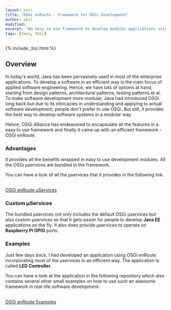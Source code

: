 ```yaml
---
layout: post
title: "OSGi enRoute - Framework for OSGi Development"
author: amit
modified:
excerpt: "An easy to use framework to develop modular applications using OSGi"
tags: [Java, OSGi]
---
```


{% include _toc.html %}

## Overview

In today's world, Java has been pervasively used in most of the enterprise applications. To develop a software in an efficient way is the main focus of applied software engineering. Hence, we have lots of options at hand, starting from design patterns, architectural patterns, testing patterns et al. To make software development more modular, Java had introduced OSGi long back but due to its intricacies in understanding and applying to actual software development, people don't prefer to use OSGi. But still, it provides the best way to develop software systems in a modular way.  <br />

Hence, OSGi Alliance has endeavored to encapsulate all the features in a easy to use framework and finally it came up with an efficient framework - OSGi enRoute.

### Advantages

It provides all the benefits wrapped in easy to use development modules. All the OSGi &micro;services are bundled in the framework.  

You can have a look of all the &micro;services that it provides in the following link.  
<br />

<a markdown="0" href="http://enroute.osgi.org/book/400-services.html" class="btn" target="_blank">OSGi enRoute &micro;Services</a>

### Custom &micro;Services

The bundled &micro;services not only includes the default OSGi &micro;services but also custom &micro;services so that it gets easier for people to develop **Java EE** applications on the fly. It also does provide &micro;services to operate on **Raspberry Pi GPIO** ports.

### Examples

Just few days back, I had developed an application using OSGi enRoute incorporating most of the &micro;services in an efficient way. The application is called **LED Controller**.  <br />

You can have a look at the application in the following repository which also contains several other small examples on how to use such an awesome framework in real-life software development.  
<br />

<a markdown="0" href="https://github.com/osgi/osgi.enroute.examples" class="btn" target="_blank">OSGi enRoute Examples</a>
